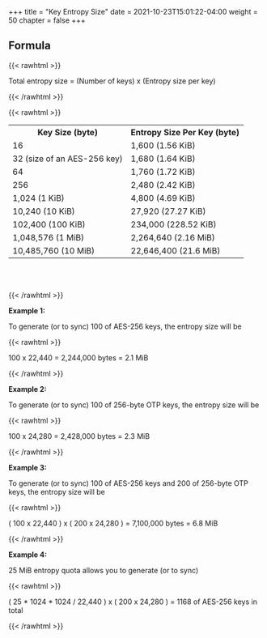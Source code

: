 +++
title = "Key Entropy Size"
date = 2021-10-23T15:01:22-04:00
weight = 50
chapter = false
+++

## Formula

{{< rawhtml >}}

<div class="code-like-snippet-example">
    <span class="blue-text">Total entropy size</span> = 
    (<span class="orange-text">Number of keys</span>) x 
    (<span class="orange-text">Entropy size per key</span>)
</div>

{{< /rawhtml >}}

{{< rawhtml >}}

<table style="margin-bottom: 4rem">
    <tr>
        <th>Key Size (byte)</th>
        <th>Entropy Size Per Key (byte)</th>
    </tr>
    <tr>
        <td>16</td>
        <td>1,600 (1.56 KiB)</td>
    </tr>
    <tr>
        <td>32 (size of an AES-256 key)</td>
        <td>1,680 (1.64 KiB)</td>
    </tr>
    <tr>
        <td>64</td>
        <td>1,760 (1.72 KiB)</td>
    </tr>    
    <tr>
        <td>256</td>
        <td>2,480 (2.42 KiB)</td>
    </tr>    
    <tr>
        <td>1,024 (1 KiB)</td>
        <td>4,800 (4.69 KiB)</td>
    </tr>
    <tr>
        <td>10,240 (10 KiB)</td>
        <td>27,920 (27.27 KiB)</td>
    </tr>
    <tr>
        <td>102,400 (100 KiB)</td>
        <td>234,000 (228.52 KiB)</td>
    </tr>
    <tr>
        <td>1,048,576 (1 MiB)</td>
        <td>2,264,640 (2.16 MiB)</td>
    </tr>
    <tr>
        <td>10,485,760 (10 MiB)</td>
        <td>22,646,400 (21.6 MiB)</td>
    </tr>
</table>
{{< /rawhtml >}}

**Example 1:**

To generate (or to sync) 100 of AES-256 keys, the entropy size will be

{{< rawhtml >}}

<div class="code-like-snippet-example">
    <span class="blue-text">100</span> x
    <span class="orange-text">22,440</span> =
    <span class="blue-text">2,244,000 bytes</span> = 
    <span class="blue-text">2.1 MiB</span>
</div>

{{< /rawhtml >}}

**Example 2:**

To generate (or to sync) 100 of 256-byte OTP keys, the entropy size will be

{{< rawhtml >}}

<div class="code-like-snippet-example">
    <span class="blue-text">100</span> x
    <span class="orange-text">24,280</span> =
    <span class="blue-text">2,428,000 bytes</span> = 
    <span class="blue-text">2.3 MiB</span>
</div>

{{< /rawhtml >}}

**Example 3:**

To generate (or to sync) 100 of AES-256 keys and 200 of 256-byte OTP keys, the entropy size will be

{{< rawhtml >}}

<div class="code-like-snippet-example">
    (
        <span class="blue-text">100</span>
        <span>x</span>
        <span class="blue-text">22,440</span>
    ) x
    (
        <span class="orange-text">200</span>
        <span>x</span>
        <span class="orange-text">24,280</span>
    ) =
    <span class="blue-text">7,100,000 bytes</span> = 
    <span class="blue-text">6.8 MiB</span>
</div>

{{< /rawhtml >}}

**Example 4:**

25 MiB entropy quota allows you to generate (or to sync)

{{< rawhtml >}}

<div class="code-like-snippet-example">
    (
        <span class="orange-text">25</span>
        <span>*</span>
        <span class="orange-text">1024</span>
        <span>*</span>
        <span class="orange-text">1024</span>
        <span>/</span>
        <span class="orange-text">22,440</span>
    ) x
    (
        <span class="orange-text">200</span>
        <span>x</span>
        <span class="orange-text">24,280</span>
    ) =
    <span class="blue-text">1168 of AES-256 keys in total</span> 
</div>

{{< /rawhtml >}}
